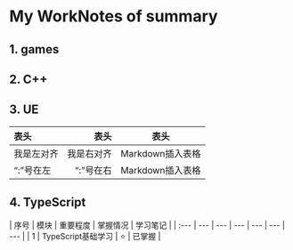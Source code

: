 # My WorkNotes of summary
## 1. games 
 
 
## 2. C++





## 3. UE

| 表头 | 表头 | 表头 |  
| :--- | ---: | --- |
| 我是左对齐 | 我是右对齐 | Markdown插入表格 |
| “:”号在左 | “:”号在右 | Markdown插入表格 |


## 4. TypeScript

| 序号 | 模块 | 重要程度 | 掌握情况 | 学习笔记 |
| :--- | --- | --- | --- | --- | --- | --- |
| 1 | TypeScript基础学习 | :star: | 已掌握 |


